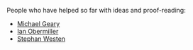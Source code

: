 People who have helped so far with ideas and proof-reading:

- [Michael Geary](https://github.com/geary)
- [Ian Obermiller](https://github.com/ianobermiller)
- [Stephan Westen](https://github.com/stephanwesten)